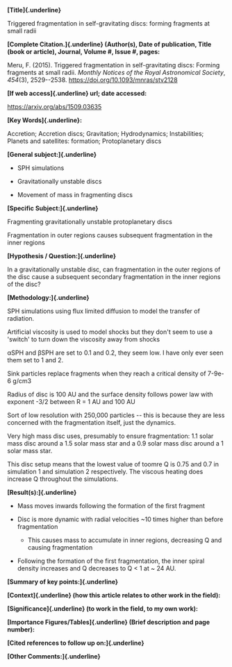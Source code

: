 **[Title]{.underline}**

Triggered fragmentation in self-gravitating discs: forming fragments at
small radii

**[Complete Citation.]{.underline} (Author(s), Date of publication,
Title (book or article), Journal, Volume #, Issue #, pages:**

Meru, F. (2015). Triggered fragmentation in self-gravitating discs:
Forming fragments at small radii. *Monthly Notices of the Royal
Astronomical Society*, *454*(3), 2529--2538.
https://doi.org/10.1093/mnras/stv2128

**[If web access]{.underline} url; date accessed:**

https://arxiv.org/abs/1509.03635

**[Key Words]{.underline}:**

Accretion; Accretion discs; Gravitation; Hydrodynamics; Instabilities;
Planets and satellites: formation; Protoplanetary discs

**[General subject:]{.underline}**

-   SPH simulations

-   Gravitationally unstable discs

-   Movement of mass in fragmenting discs

**[Specific Subject:]{.underline}**

Fragmenting gravitationally unstable protoplanetary discs

Fragmentation in outer regions causes subsequent fragmentation in the
inner regions

**[Hypothesis / Question:]{.underline}**

In a gravitationally unstable disc, can fragmentation in the outer
regions of the disc cause a subsequent secondary fragmentation in the
inner regions of the disc?

**[Methodology:]{.underline}**

SPH simulations using flux limited diffusion to model the transfer of
radiation.

Artificial viscosity is used to model shocks but they don't seem to use
a 'switch' to turn down the viscosity away from shocks

αSPH and βSPH are set to 0.1 and 0.2, they seem low. I have only ever
seen them set to 1 and 2.

Sink particles replace fragments when they reach a critical density of
7-9e-6 g/cm3

Radius of disc is 100 AU and the surface density follows power law with
exponent -3/2 between R = 1 AU and 100 AU

Sort of low resolution with 250,000 particles -- this is because they
are less concerned with the fragmentation itself, just the dynamics.

Very high mass disc uses, presumably to ensure fragmentation: 1.1 solar
mass disc around a 1.5 solar mass star and a 0.9 solar mass disc around
a 1 solar mass star.

This disc setup means that the lowest value of toomre Q is 0.75 and 0.7
in simulation 1 and simulation 2 respectively. The viscous heating does
increase Q throughout the simulations.

**[Result(s):]{.underline}**

-   Mass moves inwards following the formation of the first fragment

-   Disc is more dynamic with radial velocities \~10 times higher than
    before fragmentation

    -   This causes mass to accumulate in inner regions, decreasing Q
        and causing fragmentation

-   Following the formation of the first fragmentation, the inner spiral
    density increases and Q decreases to Q \< 1 at \~ 24 AU.

**[Summary of key points:]{.underline}**

**[Context]{.underline} (how this article relates to other work in the
field):**

**[Significance]{.underline} (to work in the field, to my own work):**

**[Importance Figures/Tables]{.underline} (Brief description and page
number):**

**[Cited references to follow up on:]{.underline}**

**[Other Comments:]{.underline}**
